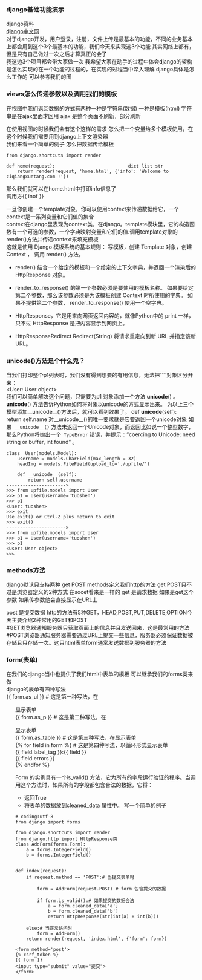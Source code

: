 ### django基础功能演示
django资料  
[django中文网](http://python.usyiyi.cn/translate/django_182/index.html)  
对于django开发，用户登录，注册，文件上传是最基本的功能，不同的业务基本上都会用到这个3个最基本的功能，我们今天来实现这3个功能   其实网络上都有，但是只有自己做过一次之后才算真正的会了  
我这边3个项目都会带大家做一次   我希望大家在动手的过程中体会django的架构是怎么实现的在一个功能的过程的，在实现的过程当中深入理解 django具体是怎么工作的 可以参考我们的图    
### views怎么传递参数以及调用我们的模板
在视图中我们返回数据的方式有两种一种是字符串(数据) 一种是模板(html)
字符串是在ajax里面才回用  ajax 是整个页面不刷新，部分刷新

在使用视图的时候我们会有这个这样的需求   怎么把一个变量给多个模板使用，在这个时候我们需要用到django上下文渲染器    
我们来看一个简单的例子  怎么把数据传给模板    
```
from django.shortcuts import render
 
def home(request):                           dict list str
    return render(request, 'home.html', {'info': 'Welcome to ziqiangxuetang.com !'})
```
那么我们就可以在home.html中打印info信息了  
调用方{{ inof }}  

一旦你创建一个template对象，你可以使用context来传递数据给它，一个context是一系列变量和它们值的集合  
context在django里表现为context类，在django。template模块里，它的构造函数有一个可选的参数，一个字典映射变量和它们的值.调用template对象的render()方法并传递context来填充模板  
这就是使用 Django 模板系统的基本规则： 写模板，创建 Template 对象，创建 Context ， 调用 render() 方法。  

* render()  结合一个给定的模板和一个给定的上下文字典，并返回一个渲染后的 HttpResponse 对象。
* render_to_response() 的第一个参数必须是要使用的模板名称。 如果要给定第二个参数，那么该参数必须是为该模板创建 Context 时所使用的字典。 如果不提供第二个参数， render_to_response() 使用一个空字典。  

* HttpResponse，它是用来向网页返回内容的，就像Python中的 print 一样，只不过 HttpResponse 是把内容显示到网页上。  
* HttpResponseRedirect Redirect(String)	将请求重定向到新 URL 并指定该新 URL。  
###  __unicode__()方法是个什么鬼？
当我们打印整个p1列表时，我们没有得到想要的有用信息，无法把````对象区分开来：  
<User: User object>  
我们可以简单解决这个问题，只需要为p1 对象添加一个方法 __unicode__() 。 __unicode__() 方法告诉Python如何将对象以unicode的方式显示出来。 为以上三个模型添加__unicode__()方法后，就可以看到效果了。
def __unicode__(self):  
      return self.name
对__unicode__()的唯一要求就是它要返回一个unicode对象 如果`` __unicode__()`` 方法未返回一个Unicode对象，而返回比如说一个整型数字，那么Python将抛出一个`` TypeError`` 错误，并提示：”coercing to Unicode: need string or buffer, int found” 。　　
```
class  User(models.Model):
    username = models.CharField(max_length = 32)
    headImg = models.FileField(upload_to='./upfile/')

    def __unicode__(self):
        return self.username
---------------------->
>>> from upfile.models import User
>>> p1 = User(username='tuoshen')
>>> p1
<User: tuoshen>
>>> exit
Use exit() or Ctrl-Z plus Return to exit
>>> exit()
---------------------->
>>> from upfile.models import User
>>> p1 = User(username='tuoshen')
>>> p1
<User: User object>
>>>
```

### methods方法
django默认只支持两种 get POST
methods定义我们http的方法
get POST只不过是浏览器定义的2种方式
在socet看来是一样的 
get 是请求数据 如果是get这个参数  如果传参数他会直接显示在URL上

post 是提交数据 
http的方法有5种GET，HEAD,POST,PUT,DELETE,OPTION今天主要介绍2种常用的GET和POST  
#GET浏览器通知服务器只获取页面上的信息并且发送回来，这是最常用的方法   
#POST浏览器通知服务器需要通过URL上提交一些信息，服务器必须保证数据被存储且只存储一次。这只html表单form通常发送数据到服务器的方法  

### form(表单)
在我们的django当中也提供了我们html中表单的模板 可以继承我们的forms类来做  
django的表单有四种写法  
{{ form.as_ul }}                        # 这是第一种写法，在<ul> 显示表单  
{{ form.as_p }}                         # 这是第二种写法，在<p> 显示表单  
{{ form.as_table }}                     # 这是第三种写法，在<table>显示表单  
{% for field in form %}                 # 这是第四种写法，以循环形式显示表单  
    {{ field.label_tag }}:{{ field }}   
{{ field.errors }}  
     {% endfor %}  
     
Form 的实例具有一个is_valid() 方法，它为所有的字段运行验证的程序。当调用这个方法时，如果所有的字段都包含合法的数据，它将：
* 返回True
* 将表单的数据放到cleaned_data 属性中。
写一个简单的例子

```
# coding:utf-8
from django import forms

from django.shortcuts import render
from django.http import HttpResponse类
class AddForm(forms.Form):
    a = forms.IntegerField()
    b = forms.IntegerField() 

 
def index(request):
    if request.method == 'POST':# 当提交表单时
     
        form = AddForm(request.POST) # form 包含提交的数据
         
        if form.is_valid():# 如果提交的数据合法
            a = form.cleaned_data['a']
            b = form.cleaned_data['b']
            return HttpResponse(str(int(a) + int(b)))
     
    else:# 当正常访问时
        form = AddForm()
    return render(request, 'index.html', {'form': form})
```
```
<form method='post'>
{% csrf_token %}
{{ form }}
<input type="submit" value="提交">
</form>
```
